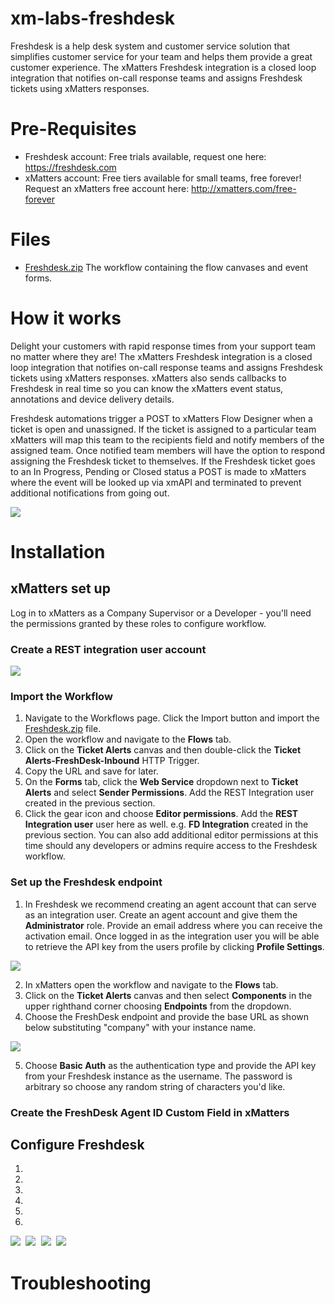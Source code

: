 # xm-labs-freshdesk
Freshdesk is a help desk system and customer service solution that simplifies customer service for your team and helps them provide a great customer experience. The xMatters Freshdesk integration is a closed loop integration that notifies on-call response teams and assigns Freshdesk tickets using xMatters responses. 

# Pre-Requisites
* Freshdesk account: Free trials available, request one here: https://freshdesk.com
* xMatters account: Free tiers available for small teams, free forever! Request an xMatters free account here: http://xmatters.com/free-forever

# Files
* <a href="https://github.com/TastyWavez/xm-labs-freshdesk/blob/master/Freshdesk.zip">Freshdesk.zip</a> The workflow containing the flow canvases and event forms.


# How it works
Delight your customers with rapid response times from your support team no matter where they are! The xMatters Freshdesk integration  is a closed loop integration that notifies on-call response teams and assigns Freshdesk tickets using xMatters responses.  xMatters also sends callbacks to Freshdesk in real time so you can know the xMatters event status, annotations and device delivery details. 

Freshdesk automations trigger a POST to xMatters Flow Designer when a ticket is open and unassigned. If the ticket is assigned to a particular team xMatters will map this team to the recipients field and notify members of the assigned team. Once notified team members will have the option to respond assigning the Freshdesk ticket to themselves. If the Freshdesk ticket goes to an In Progress, Pending or Closed status a POST is made to xMatters where the event will be looked up via xmAPI and terminated to prevent additional notifications from going out.

<kbd>
  <img src="media/Screen Shot 2020-10-28 at 4.38.30 PM.png">
</kbd>

# Installation 

## xMatters set up

Log in to xMatters as a Company Supervisor or a Developer - you'll need the permissions granted by these roles to configure workflow.

### Create a REST integration user account

<kbd>
  <img src="media/Screen Shot 2020-10-28 at 1.57.55 PM.png">
</kbd> 


### Import the Workflow
1. Navigate to the Workflows page. Click the Import button and import the <a href="https://github.com/TastyWavez/xm-labs-freshdesk/blob/master/Freshdesk.zip">Freshdesk.zip</a> file.
2. Open the workflow and navigate to the **Flows** tab.
3. Click on the **Ticket Alerts** canvas and then double-click the **Ticket Alerts-FreshDesk-Inbound** HTTP Trigger.
4. Copy the URL and save for later.
5. On the **Forms** tab, click the **Web Service** dropdown next to **Ticket Alerts** and select **Sender Permissions**. Add the REST Integration user created in the previous section.
6. Click the gear icon and choose **Editor permissions**. Add the **REST Integration user** user here as well. e.g. **FD Integration** created in the previous section. You can also add additional editor permissions at this time should any developers or admins require access to the Freshdesk workflow.

### Set up the Freshdesk endpoint
1. In Freshdesk we recommend creating an agent account that can serve as an integration user. Create an agent account and give them the **Administrator** role. Provide an email address where you can receive the activation email. Once logged in as the integration user you will be able to retrieve the API key from the users profile by clicking **Profile Settings**. 


<kbd>
  <img src="media/Screen Shot 2020-10-28 at 5.32.54 PM.png">
</kbd> 


2. In xMatters open the workflow and navigate to the **Flows** tab.
3. Click on the **Ticket Alerts** canvas and then select **Components** in the upper righthand corner choosing **Endpoints** from the dropdown. 
4. Choose the FreshDesk endpoint and provide the base URL as shown below substituting "company" with your instance name. 


<kbd>
  <img src="media/Screen Shot 2020-10-21 at 2.28.53 PM.png">
</kbd>


5. Choose **Basic Auth** as the authentication type and provide the API key from your Freshdesk instance as the username. The password is arbitrary so choose any random string of characters you'd like. 

### Create the FreshDesk Agent ID Custom Field in xMatters

## Configure Freshdesk
1.
2.
3.
4.
5.
6.

<kbd>
  <img src="media/Ticket_Created_FD/Screen Shot 2020-07-13 at 2.34.35 PM.png">
</kbd> 

<kbd>
  <img src="media/Ticket_Created_FD/Screen Shot 2020-10-28 at 4.20.43 PM.png">
</kbd>

<kbd>
  <img src="media/Ticket_Created_FD/Screen Shot 2020-10-28 at 4.22.33 PM.png">
</kbd>

<kbd>
  <img src="media/Ticket_Created_FD/Screen Shot 2020-10-28 at 4.22.42 PM.png">
</kbd>

# Troubleshooting

